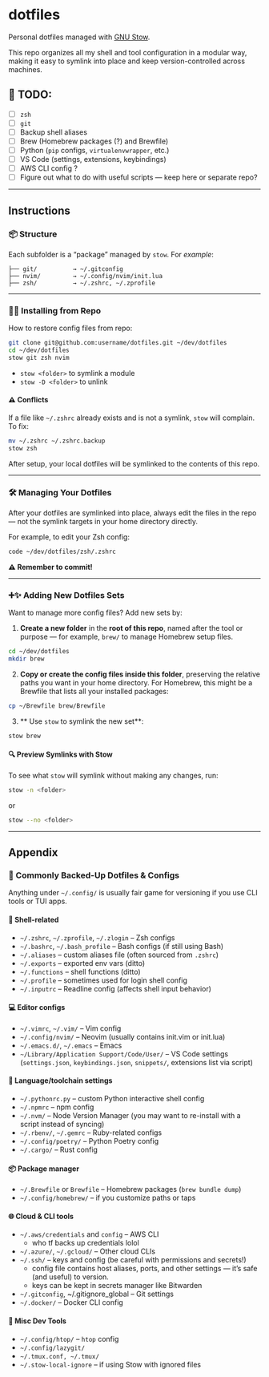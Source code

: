# dotfiles

Personal dotfiles managed with [GNU Stow](https://www.gnu.org/software/stow/).

This repo organizes all my shell and tool configuration in a modular way, making it easy to symlink into place and keep version-controlled across machines.


## 📝 TODO:

- [ ] `zsh`
- [ ] `git`
- [ ] Backup shell aliases 
- [ ] Brew (Homebrew packages (?) and Brewfile)  
- [ ] Python (`pip` configs, `virtualenvwrapper`, etc.)  
- [ ] VS Code (settings, extensions, keybindings)  
- [ ] AWS CLI config ?
- [ ] Figure out what to do with useful scripts — keep here or separate repo?

---

## Instructions

### 📦 Structure

Each subfolder is a “package” managed by `stow`.
For *example*:

```
├── git/          → ~/.gitconfig
├── nvim/         → ~/.config/nvim/init.lua
├── zsh/          → ~/.zshrc, ~/.zprofile
```

---

### 🚀🔗 Installing from Repo

How to restore config files from repo:

```zsh
git clone git@github.com:username/dotfiles.git ~/dev/dotfiles
cd ~/dev/dotfiles
stow git zsh nvim
```

* `stow <folder>` to symlink a module
* `stow -D <folder>` to unlink

#### ⚠️ Conflicts

If a file like `~/.zshrc` already exists and is not a symlink, `stow` will complain.
To fix:

```zsh
mv ~/.zshrc ~/.zshrc.backup
stow zsh
```

After setup, your local dotfiles will be symlinked to the contents of this repo.

---

### 🛠️ Managing Your Dotfiles

After your dotfiles are symlinked into place, always edit the files in the repo — not the symlink targets in your home directory directly.

For example, to edit your Zsh config:

```zsh
code ~/dev/dotfiles/zsh/.zshrc
```

**⚠️ Remember to commit!**

---

### ➕✨ Adding New Dotfiles Sets


Want to manage more config files? Add new sets by:

1. **Create a new folder** in the **root of this repo**, named after the tool or purpose — for example, `brew/` to manage Homebrew setup files.

```zsh
cd ~/dev/dotfiles
mkdir brew
```

2.	**Copy or create the config files inside this folder**, preserving the relative paths you want in your home directory. For Homebrew, this might be a Brewfile that lists all your installed packages:

```zsh
cp ~/Brewfile brew/Brewfile
```

3. ** Use `stow` to symlink the new set**:

```zsh
stow brew
```

#### 🔍 Preview Symlinks with Stow

To see what `stow` will symlink without making any changes, run:

```bash
stow -n <folder>
```

or

```bash
stow --no <folder>
```

---
## Appendix

### 💾 Commonly Backed-Up Dotfiles & Configs
Anything under `~/.config/` is usually fair game for versioning if you use CLI tools or TUI apps.

#### 🐚 Shell-related
* `~/.zshrc`, `~/.zprofile`, `~/.zlogin` – Zsh configs
* `~/.bashrc`, `~/.bash_profile` – Bash configs (if still using Bash)
* `~/.aliases` – custom aliases file (often sourced from `.zshrc`)
* `~/.exports` – exported env vars (ditto)
* `~/.functions` – shell functions (ditto)
* `~/.profile` – sometimes used for login shell config
* `~/.inputrc` – Readline config (affects shell input behavior)

#### 💻 Editor configs
* `~/.vimrc`, `~/.vim/` – Vim config
* `~/.config/nvim/` – Neovim (usually contains init.vim or init.lua)
* `~/.emacs.d/`, `~/.emacs` – Emacs
* `~/Library/Application Support/Code/User/` – VS Code settings (`settings.json`, `keybindings.json`, `snippets/`, extensions list via script)

#### 🧪 Language/toolchain settings
* `~/.pythonrc.py` – custom Python interactive shell config
* `~/.npmrc` – npm config
* `~/.nvm/` – Node Version Manager (you may want to re-install with a script instead of syncing)
* `~/.rbenv/`, `~/.gemrc` – Ruby-related configs
* `~/.config/poetry/` – Python Poetry config
* `~/.cargo/` – Rust config

#### 📦 Package manager
* `~/.Brewfile` or `Brewfile` – Homebrew packages (`brew bundle dump`)
* `~/.config/homebrew/` – if you customize paths or taps

#### 🌐 Cloud & CLI tools
* `~/.aws/credentials` and `config` – AWS CLI
    * who tf backs up credentials lolol
* `~/.azure/`, `~/.gcloud/` – Other cloud CLIs
* `~/.ssh/` – keys and config (be careful with permissions and secrets!)
    * config file contains host aliases, ports, and other settings — it’s safe (and useful) to version.
    * keys can be kept in secrets manager like Bitwarden
* `~/.gitconfig`, ~/.gitignore_global – Git settings
* `~/.docker/` – Docker CLI config

#### 🧰 Misc Dev Tools
* `~/.config/htop/` – `htop` config
* `~/.config/lazygit/`
* `~/.tmux.conf, ~/.tmux/`
* `~/.stow-local-ignore` – if using Stow with ignored files
